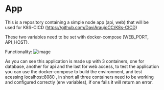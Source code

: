 # App

This is a repository containing a simple node app (api, web) that will be used for K8S-CICD (https://github.com/DaviAraujoCC/K8s-CICD)

These two variables need to be set with docker-compose (WEB_PORT, API_HOST).

Functionality:
![image](https://user-images.githubusercontent.com/70732391/128958652-af2d1ed4-5506-4341-9884-c61c2cd6fb9b.png)

As you can see this application is made up with 3 containers, one for database, another for api and the last for web access, to test the application you can use the docker-compose to build the environment, and test acessing localhost:8080 , in short all three containers need to be working and configured correctly (env variables), if one fails it will return an error. 